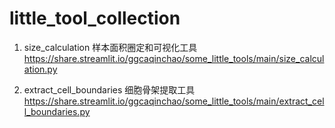 # little_tool_collection

1. size_calculation
样本面积圈定和可视化工具
https://share.streamlit.io/ggcaqinchao/some_little_tools/main/size_calculation.py

2. extract_cell_boundaries
细胞骨架提取工具
https://share.streamlit.io/ggcaqinchao/some_little_tools/main/extract_cell_boundaries.py
